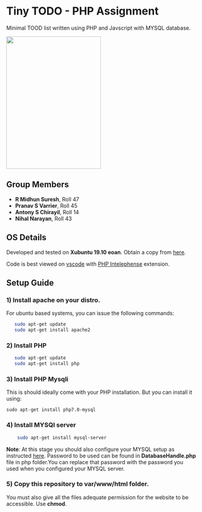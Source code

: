 # Tiny TODO - PHP Assignment
Minimal TOOD list written using PHP and Javscript with MYSQL database.

<img src="https://i.imgur.com/xixqqbh.png" height=350 width=250>

## Group Members
 * **R Midhun Suresh**, Roll 47
 * **Pranav S Varrier**, Roll 45
 * **Antony S Chirayil**, Roll 14
 * **Nihal Narayan**, Roll 43

## OS Details
Developed and tested on **Xubuntu 19.10 eoan**. Obtain a copy from [here](https://xubuntu.org/download).

Code is best viewed on [vscode](https://code.visualstudio.com/) with [PHP Intelephense](https://marketplace.visualstudio.com/items?itemName=bmewburn.vscode-intelephense-client) extension.

## Setup Guide
### 1) Install apache on your distro.

   For ubuntu based systems, you can issue the following commands:

```bash
   sudo apt-get update
   sudo apt-get install apache2
```

### 2) Install PHP

```bash
   sudo apt-get update
   sudo apt-get install php
```

### 3) Install PHP Mysqli
  
  This is should ideally come with your PHP installation. But you can install it using:
    
    sudo apt-get install php7.0-mysql

### 4) Install MYSQl server

```bash
    sudo apt-get install mysql-server
```
 **Note**: At this stage you should also configure your MYSQL setup as instructed [here](https://www.configserverfirewall.com/ubuntu-linux/reset-mysql-root-password-ubuntu/). Password to be used can be found in **DatabaseHandle.php** file in php folder.You can replace that password with the password you used when you configured your MYSQL server.

 ### 5) Copy this repository to var/www/html folder.
You must also give all the files adequate permission for the website to be accessible. Use **chmod**.
   

